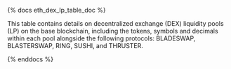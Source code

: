 {% docs eth_dex_lp_table_doc %}

This table contains details on decentralized exchange (DEX) liquidity pools (LP) on the base blockchain, including the tokens, symbols and decimals within each pool alongside the following protocols: BLADESWAP, BLASTERSWAP, RING, SUSHI, and THRUSTER.

{% enddocs %}